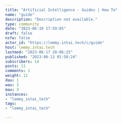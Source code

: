 ```yaml
---
title: "Artificial Intelligence - Guides | How To" 
name: "guide"
description: "Description not available."
type: community
date: "2023-06-19 17:59:05"
draft: false
nsfw: false
actor_id: "https://lemmy.intai.tech/c/guide"
host: lemmy.intai.tech
lastmod: "2023-06-17 20:06:25"
published: "2023-06-13 01:58:24"
subscribers: 14
posts: 11
comments: 1
weight: 11
dau: 1
wau: 3
mau: 3
instances:
- "lemmy_intai_tech"
tags: 
- "lemmy_intai_tech"

---
```


